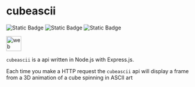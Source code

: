 # cubeascii
![Static Badge](https://img.shields.io/badge/certified_node.js_project-green?logo=nodedotjs&logoColor=white) ![Static Badge](https://img.shields.io/badge/certified_netlify_project-blue?logo=netlify&logoColor=white) ![Static Badge](https://img.shields.io/badge/certified_express_project-gray?logo=express&logoColor=white)

<img src="https://skillicons.dev/icons?i=nodejs,express,netlify" alt="web dev" height="40"/>
<p>                                       

</p>

`cubeascii` is a api written in Node.js with Express.js.



Each time you make a HTTP request the `cubeascii` api will display a frame from a 3D animation of a cube spinning in ASCII art
